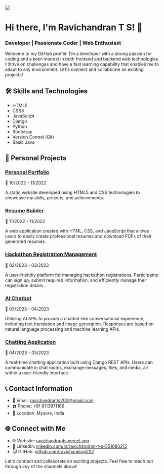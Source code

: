 <div style="position: relative; ">
   <img src="https://media.licdn.com/dms/image/v2/D5616AQEaFTZd5odHaw/profile-displaybackgroundimage-shrink_350_1400/profile-displaybackgroundimage-shrink_350_1400/0/1694931713604?e=1730332800&v=beta&t=dHHNFoGu_2hy6jUj-eWIrQisUgTtNZJtAK79xkL0xn0"/>
</div>

# Hi there, I'm Ravichandran T S! 👋
### Developer | Passionate Coder | Web Enthusiast

Welcome to my GitHub profile! I'm a developer with a strong passion for coding and a keen interest in both frontend and backend web technologies. I thrive on challenges and have a fast learning capability that enables me to adapt to any environment. Let's connect and collaborate on exciting projects!

## 🛠 Skills and Technologies

- HTML5
- CSS3
- JavaScript
- Django
- Python
- Bootstrap
- Version Control (Git)
- Basic Java

## 🔨 Personal Projects

### [Personal Portfolio](#)
📅 10/2022 - 11/2022

A static website developed using HTML5 and CSS technologies to showcase my skills, projects, and achievements.

### [Resume Builder](#)
📅 11/2022 - 11/2022

A web application created with HTML, CSS, and JavaScript that allows users to easily create professional resumes and download PDFs of their generated resumes.

### [Hackathon Registration Management](#)
📅 02/2023 - 03/2023

A user-friendly platform for managing hackathon registrations. Participants can sign up, submit required information, and efficiently manage their registration details.

### [AI Chatbot](#)
📅 03/2023 - 04/2023

Utilizing AI APIs to provide a chatbot-like conversational experience, including text translation and image generation. Responses are based on natural language processing and machine learning APIs.

### [Chatting Application](#)
📅 04/2023 - 05/2023

A real-time chatting application built using Django REST APIs. Users can communicate in chat rooms, exchange messages, files, and media, all within a user-friendly interface.

## 📞 Contact Information

- 📧 Email: ravichandrants202@gmail.com
- ☎️ Phone: +91 9113971166
- 📍 Location: Mysore, India

## 🌐 Connect with Me

- 🌐 Website: [ravichandrants.vercel.app](https://ravichandrants.vercel.app/)
- 💼 LinkedIn: [linkedin.com/in/ravichandran-t-s-551080215](https://www.linkedin.com/in/ravichandran-t-s-551080215/)
- 🐱 GitHub: [github.com/ravichandran202](https://github.com/ravichandran202)

Let's connect and collaborate on exciting projects. Feel free to reach out through any of the channels above!
